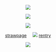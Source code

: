<p align="center"
 
![](https://64.media.tumblr.com/609b757237daffc4eb93ae65f98638e6/4bc68a24218aca52-8f/s1280x1920/2b253dc72e8b73a6b455544ffe3c2d224ed41ace.pnj)
<p align="center"
 
 ![](https://komarev.com/ghpvc/?username=twohundredshots&color=544969&label=)
<p align="center"
 
![](https://64.media.tumblr.com/3a1d534b73bd0bbbf709e3de20865d9d/4bc68a24218aca52-8e/s500x750/209c1466962ce7b02cb2db5f06ba9afb715913c0.pnj)
<p align="center"
 
[strawpage](https://spireofdeciet.straw.page/)‎ ‎ ‎ ‎ ‎ ![](https://64.media.tumblr.com/d7cd07e2e7d71d921c2e930156d117ed/c6e913aea8c8a172-c8/s75x75_c1/61bbc6209d0f5e4beed0c26b2568491756b1bf09.gifv)‎ ‎ ‎ ‎ ‎ ‎ ‎ [rentry](https://rentry.co/twohundredshots)
<p align="center"
 
![](https://64.media.tumblr.com/5962a723b3bf25d4466a99853ff775f1/4bc68a24218aca52-c3/s1280x1920/320a8fd5989d6550f6049d52371be6573a62afdd.pnj)
<p align="center
